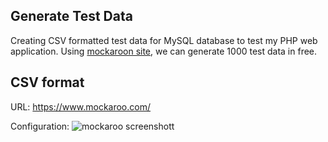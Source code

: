 ## Generate Test Data
Creating CSV formatted test data for MySQL database to test my PHP web application. Using [mockaroon site](https://www.mockaroo.com/), we can generate 1000 test data in free.

## CSV format
URL: https://www.mockaroo.com/

Configuration:
![mockaroo screenshott](http://hirokoymj.com/images/mockaroo_test-data-generation_CSV.png)
